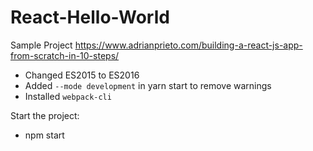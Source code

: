 # React-Hello-World
Sample Project
https://www.adrianprieto.com/building-a-react-js-app-from-scratch-in-10-steps/
* Changed ES2015 to ES2016
* Added `--mode development` in yarn start to remove warnings
* Installed `webpack-cli`

Start the project:
* npm start
